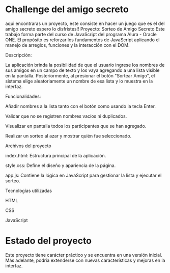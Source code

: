 <h1> Challenge del amigo secreto </h1> 
aqui encontraras un proyecto, este consiste en hacer un juego que es el del amigo secreto
espero lo disfristes!!
Proyecto: Sorteo de Amigo Secreto
Este trabajo forma parte del curso de JavaScript del programa Alura - Oracle ONE.
El propósito es reforzar los fundamentos de JavaScript aplicando el manejo de arreglos, funciones y la interacción con el DOM.

Descripción:

La aplicación brinda la posibilidad de que el usuario ingrese los nombres de sus amigos en un campo de texto y los vaya agregando a una lista visible en la pantalla.
Posteriormente, al presionar el botón "Sortear Amigo", el sistema elige aleatoriamente un nombre de esa lista y lo muestra en la interfaz.

Funcionalidades:

Añadir nombres a la lista tanto con el botón como usando la tecla Enter.

Validar que no se registren nombres vacíos ni duplicados.

Visualizar en pantalla todos los participantes que se han agregado.

Realizar un sorteo al azar y mostrar quién fue seleccionado.

Archivos del proyecto

index.html: Estructura principal de la aplicación.

style.css: Define el diseño y apariencia de la página.

app.js: Contiene la lógica en JavaScript para gestionar la lista y ejecutar el sorteo.

Tecnologías utilizadas

HTML

CSS

JavaScript

<h1> Estado del proyecto </h1> 

Este proyecto tiene carácter práctico y se encuentra en una versión inicial. Más adelante, podría extenderse con nuevas características y mejoras en la interfaz.
